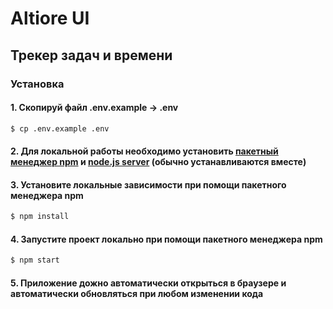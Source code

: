 # Altiore UI

## Трекер задач и времени

### Установка

#### 1. Скопируй файл .env.example -> .env

```bash
$ cp .env.example .env
```

#### 2. Для локальной работы необходимо установить [пакетный менеджер npm](https://www.npmjs.com/get-npm) и [node.js server](https://nodejs.org/en/) (обычно устанавливаются вместе)

#### 3. Установите локальные зависимости при помощи пакетного менеджера npm

```bash
$ npm install
```

#### 4. Запустите проект локально при помощи пакетного менеджера npm

```bash
$ npm start
```

#### 5. Приложение дожно автоматически открыться в браузере и автоматически обновляться при любом изменении кода
